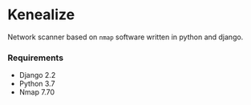 # Kenealize
Network scanner based on `nmap` software written in python and django.

### Requirements
* Django 2.2
* Python 3.7
* Nmap 7.70